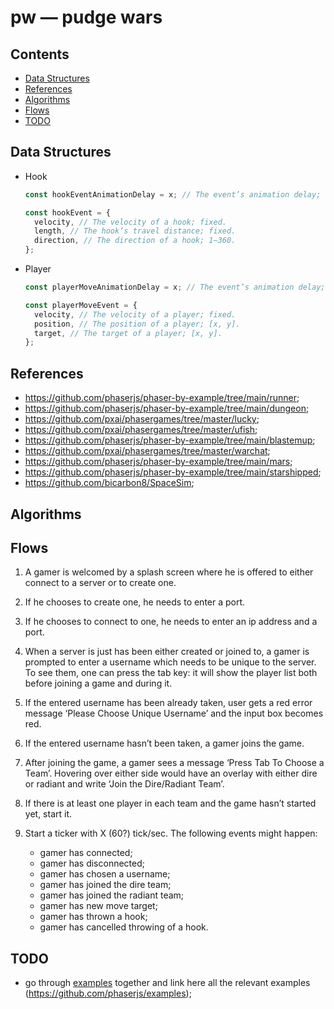 # pw — pudge wars

## Contents

- [Data Structures](#data-structures)
- [References](#references)
- [Algorithms](#algorithms)
- [Flows](#flows)
- [TODO](#todo)

## Data Structures

- Hook

  ```ts
  const hookEventAnimationDelay = x; // The event’s animation delay; constant.

  const hookEvent = {
    velocity, // The velocity of a hook; fixed.
    length, // The hook’s travel distance; fixed.
    direction, // The direction of a hook; 1–360.
  };
  ```

- Player

  ```ts
  const playerMoveAnimationDelay = x; // The event’s animation delay; constant.

  const playerMoveEvent = {
    velocity, // The velocity of a player; fixed.
    position, // The position of a player; [x, y].
    target, // The target of a player; [x, y].
  };
  ```

## References

- https://github.com/phaserjs/phaser-by-example/tree/main/runner;
- https://github.com/phaserjs/phaser-by-example/tree/main/dungeon;
- https://github.com/pxai/phasergames/tree/master/lucky;
- https://github.com/pxai/phasergames/tree/master/ufish;
- https://github.com/phaserjs/phaser-by-example/tree/main/blastemup;
- https://github.com/pxai/phasergames/tree/master/warchat;
- https://github.com/phaserjs/phaser-by-example/tree/main/mars;
- https://github.com/phaserjs/phaser-by-example/tree/main/starshipped;
- https://github.com/bicarbon8/SpaceSim;

## Algorithms

## Flows

1. A gamer is welcomed by a splash screen where he is offered to either connect
   to a server or to create one.

1. If he chooses to create one, he needs to enter a port.

1. If he chooses to connect to one, he needs to enter an ip address and a port.

1. When a server is just has been either created or joined to, a gamer is
   prompted to enter a username which needs to be unique to the server. To see
   them, one can press the tab key: it will show the player list both before
   joining a game and during it.

1. If the entered username has been already taken, user gets a red error message
   ‘Please Choose Unique Username’ and the input box becomes red.

1. If the entered username hasn’t been taken, a gamer joins the game.

1. After joining the game, a gamer sees a message ‘Press Tab To Choose a Team’.
   Hovering over either side would have an overlay with either dire or radiant
   and write ‘Join the Dire/Radiant Team’.

1. If there is at least one player in each team and the game hasn’t started
   yet, start it.

1. Start a ticker with X (60?) tick/sec. The following events might happen:
   - gamer has connected;
   - gamer has disconnected;
   - gamer has chosen a username;
   - gamer has joined the dire team;
   - gamer has joined the radiant team;
   - gamer has new move target;
   - gamer has thrown a hook;
   - gamer has cancelled throwing of a hook.

## TODO

- go through [examples](labs.phaser.io/index.html) together and link here all
  the relevant examples (https://github.com/phaserjs/examples);
